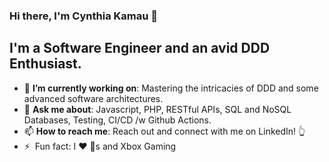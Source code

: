 ### Hi there, I'm Cynthia Kamau 👋


## **I'm a Software Engineer and an avid DDD Enthusiast.**

- 🎯 **I’m currently working on**: Mastering the intricacies of DDD and some advanced software architectures.
- 💬 **Ask me about**: Javascript, PHP, RESTful APIs, SQL and NoSQL Databases, Testing, CI/CD /w Github Actions.
- 📫 **How to reach me**: Reach out and connect with me on LinkedIn! 👆
- ⚡ &nbsp;Fun fact: I :heart: :dog:s and Xbox Gaming
